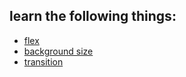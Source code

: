 ## learn the following things:
- [flex](https://developer.mozilla.org/en-US/docs/Web/CSS/flex)
- [background size](https://developer.mozilla.org/en-US/docs/Web/CSS/background-size)
- [transition](https://developer.mozilla.org/en-US/docs/Web/CSS/transition)